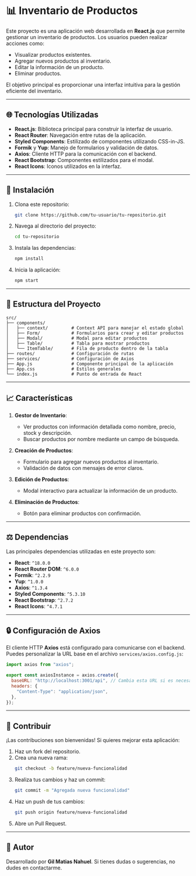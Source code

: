 
# 📊 Inventario de Productos

Este proyecto es una aplicación web desarrollada en **React.js** que permite gestionar un inventario de productos. Los usuarios pueden realizar acciones como:

- Visualizar productos existentes.
- Agregar nuevos productos al inventario.
- Editar la información de un producto.
- Eliminar productos.

El objetivo principal es proporcionar una interfaz intuitiva para la gestión eficiente del inventario.

---

## 🌐 Tecnologías Utilizadas

- **React.js**: Biblioteca principal para construir la interfaz de usuario.
- **React Router**: Navegación entre rutas de la aplicación.
- **Styled Components**: Estilizado de componentes utilizando CSS-in-JS.
- **Formik** y **Yup**: Manejo de formularios y validación de datos.
- **Axios**: Cliente HTTP para la comunicación con el backend.
- **React Bootstrap**: Componentes estilizados para el modal.
- **React Icons**: Iconos utilizados en la interfaz.

---

## 🔧 Instalación

1. Clona este repositorio:

   ```bash
   git clone https://github.com/tu-usuario/tu-repositorio.git
   ```

2. Navega al directorio del proyecto:

   ```bash
   cd tu-repositorio
   ```

3. Instala las dependencias:

   ```bash
   npm install
   ```

4. Inicia la aplicación:

   ```bash
   npm start
   ```

---

## 🎨 Estructura del Proyecto

```plaintext
src/
├── components/
│   ├── context/         # Context API para manejar el estado global
│   ├── Form/            # Formularios para crear y editar productos
│   ├── Modal/           # Modal para editar productos
│   ├── Table/           # Tabla para mostrar productos
│   └── ItemTable/       # Fila de producto dentro de la tabla
├── routes/              # Configuración de rutas
├── services/            # Configuración de Axios
├── App.js               # Componente principal de la aplicación
├── App.css              # Estilos generales
└── index.js             # Punto de entrada de React
```

---

## 📈 Características

1. **Gestor de Inventario**:

   - Ver productos con información detallada como nombre, precio, stock y descripción.
   - Buscar productos por nombre mediante un campo de búsqueda.

2. **Creación de Productos**:

   - Formulario para agregar nuevos productos al inventario.
   - Validación de datos con mensajes de error claros.

3. **Edición de Productos**:

   - Modal interactivo para actualizar la información de un producto.

4. **Eliminación de Productos**:

   - Botón para eliminar productos con confirmación.

---

## ⚖️ Dependencias

Las principales dependencias utilizadas en este proyecto son:

- **React**: `^18.0.0`
- **React Router DOM**: `^6.0.0`
- **Formik**: `^2.2.9`
- **Yup**: `^1.0.0`
- **Axios**: `^1.3.4`
- **Styled Components**: `^5.3.10`
- **React Bootstrap**: `^2.7.2`
- **React Icons**: `^4.7.1`

---

## 🔒 Configuración de Axios

El cliente HTTP **Axios** está configurado para comunicarse con el backend. Puedes personalizar la URL base en el archivo `services/axios.config.js`:

```javascript
import axios from "axios";

export const axiosInstance = axios.create({
  baseURL: "http://localhost:3001/api", // Cambia esta URL si es necesario
  headers: {
    "Content-Type": "application/json",
  },
});
```

---

## 🚀 Contribuir

¡Las contribuciones son bienvenidas! Si quieres mejorar esta aplicación:

1. Haz un fork del repositorio.
2. Crea una nueva rama:
   ```bash
   git checkout -b feature/nueva-funcionalidad
   ```
3. Realiza tus cambios y haz un commit:
   ```bash
   git commit -m "Agregada nueva funcionalidad"
   ```
4. Haz un push de tus cambios:
   ```bash
   git push origin feature/nueva-funcionalidad
   ```
5. Abre un Pull Request.

---



## 🙌 Autor

Desarrollado por **Gil Matias Nahuel**. Si tienes dudas o sugerencias, no dudes en contactarme.



